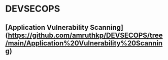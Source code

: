 # DEVSECOPS



## [Application Vulnerability Scanning] (https://github.com/amruthkp/DEVSECOPS/tree/main/Application%20Vulnerability%20Scanning)
